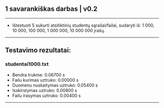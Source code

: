 ## 1 savarankiškas darbas | v0.2
_____________________________________________________________
- Ištestuoti 5 sukurti atsitiktinių studentų sąrašai/failai, sudaryti iš: 1 000, 10 000, 100 000, 1 000 000, 10 000 000 įrašų.
______________________________________________________________________
 ## Testavimo rezultatai:
### studentai1000.txt

- Bendra trukme: 0.06700 s
- Failu kurimas uztruko: 0.00000 s
- Duomenu nuskaitymas uztruko: 0.05400 s
- Isskirstymas uztruko: 0.00800 s
- Failu irasymas uztruko: 0.00400 s
________________________________________
  
